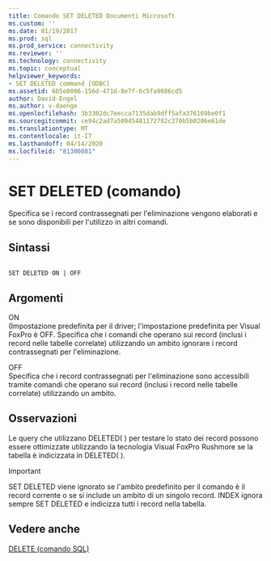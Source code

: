 ```yaml
---
title: Comando SET DELETED Documenti Microsoft
ms.custom: ''
ms.date: 01/19/2017
ms.prod: sql
ms.prod_service: connectivity
ms.reviewer: ''
ms.technology: connectivity
ms.topic: conceptual
helpviewer_keywords:
- SET DELETED command [ODBC]
ms.assetid: 6b5e0086-156d-471d-8e7f-6c5fa9686cd5
author: David-Engel
ms.author: v-daenge
ms.openlocfilehash: 3b3302dc7eecca7135dab9dff5afa376169be0f1
ms.sourcegitcommit: ce94c2ad7a50945481172782c270b5b0206e61de
ms.translationtype: MT
ms.contentlocale: it-IT
ms.lasthandoff: 04/14/2020
ms.locfileid: "81300881"
---
```

# <a name="set-deleted-command"></a>SET DELETED (comando)
Specifica se i record contrassegnati per l'eliminazione vengono elaborati e se sono disponibili per l'utilizzo in altri comandi.  
  
## <a name="syntax"></a>Sintassi  
  
```  
  
SET DELETED ON | OFF  
```  
  
## <a name="arguments"></a>Argomenti  
 ON  
 (Impostazione predefinita per il driver; l'impostazione predefinita per Visual FoxPro è OFF. Specifica che i comandi che operano sui record (inclusi i record nelle tabelle correlate) utilizzando un ambito ignorare i record contrassegnati per l'eliminazione.  
  
 OFF  
 Specifica che i record contrassegnati per l'eliminazione sono accessibili tramite comandi che operano sui record (inclusi i record nelle tabelle correlate) utilizzando un ambito.  
  
## <a name="remarks"></a>Osservazioni  
 Le query che utilizzano DELETED( ) per testare lo stato dei record possono essere ottimizzate utilizzando la tecnologia Visual FoxPro Rushmore se la tabella è indicizzata in DELETED( ).  
  
> [!IMPORTANT]  
>  SET DELETED viene ignorato se l'ambito predefinito per il comando è il record corrente o se si include un ambito di un singolo record. INDEX ignora sempre SET DELETED e indicizza tutti i record nella tabella.  
  
## <a name="see-also"></a>Vedere anche  
 [DELETE (comando SQL)](../../odbc/microsoft/delete-sql-command.md)

